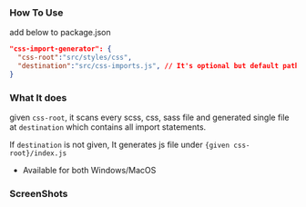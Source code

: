 ### How To Use

add below to package.json

```json
"css-import-generator": {
  "css-root":"src/styles/css",
  "destination":"src/css-imports.js", // It's optional but default path is src/styles/css/index.js
}
```

### What It does

given `css-root`, it scans every scss, css, sass file and generated single file at `destination` which contains all import statements.

If `destination` is not given, It generates js file under `{given css-root}/index.js`

- Available for both Windows/MacOS

### ScreenShots
